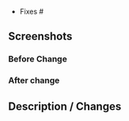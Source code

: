 <!--- Thanks for sending a Pull Request :heart: --->
- Fixes #<Issue no.>

<!--- Take a look at the Contributing.md --->

## Screenshots 


### Before Change 

<!--- Add screenshots or GIF or a link to YouTube video demonstrating your changes. -->

### After change 


## Description / Changes

<!--- Describe all the changes that you've made in this pull request. -->
